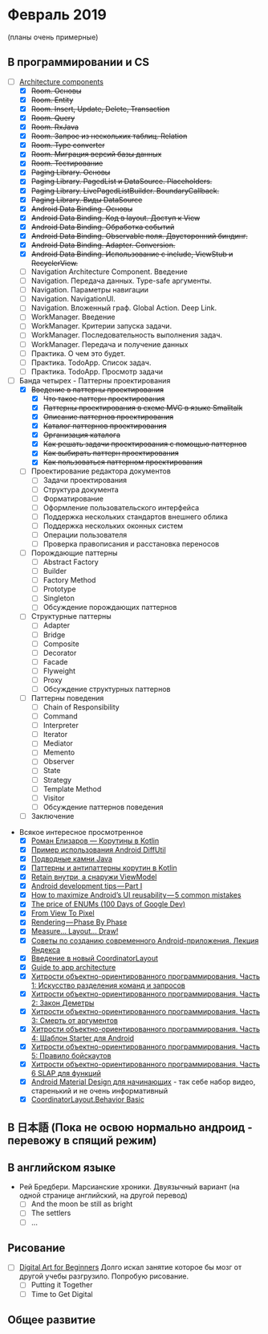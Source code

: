 # Февраль 2019
(планы очень примерные) 
## В программировании и CS
- [ ] [Architecture components](https://startandroid.ru/ru/courses/architecture-components.html)
  - [x] ~~Room. Основы~~
  - [x] ~~Room. Entity~~
  - [x] ~~Room. Insert, Update, Delete, Transaction~~ 
  - [x] ~~Room. Query~~ 
  - [x] ~~Room. RxJava~~
  - [x] ~~Room. Запрос из нескольких таблиц. Relation~~ 
  - [x] ~~Room. Type converter~~
  - [x] ~~Room. Миграция версий базы данных~~
  - [x] ~~Room. Тестирование~~
  - [x] ~~Paging Library. Основы~~
  - [x] ~~Paging Library. PagedList и DataSource. Placeholders.~~
  - [x] ~~Paging Library. LivePagedListBuilder. BoundaryCallback.~~
  - [x] ~~Paging Library. Виды DataSource~~
  - [x] ~~Android Data Binding. Основы~~
  - [x] ~~Android Data Binding. Код в layout. Доступ к View~~
  - [x] ~~Android Data Binding. Обработка событий~~
  - [x] ~~Android Data Binding. Observable поля. Двусторонний биндинг.~~
  - [x] ~~Android Data Binding. Adapter. Conversion.~~
  - [x] ~~Android Data Binding. Использование с include, ViewStub и RecyclerView.~~
  - [ ] Navigation Architecture Component. Введение 
  - [ ] Navigation. Передача данных. Type-safe аргументы. 
  - [ ] Navigation. Параметры навигации 
  - [ ] Navigation. NavigationUI. 
  - [ ] Navigation. Вложенный граф. Global Action. Deep Link. 
  - [ ] WorkManager. Введение 
  - [ ] WorkManager. Критерии запуска задачи. 
  - [ ] WorkManager. Последовательность выполнения задач. 
  - [ ] WorkManager. Передача и получение данных 
  - [ ] Практика. О чем это будет. 
  - [ ] Практика. TodoApp. Список задач. 
  - [ ] Практика. TodoApp. Просмотр задачи 
- [ ] Банда четырех - Паттерны проектирования
  - [x] ~~Введение в паттерны проектирования~~
    - [x] ~~Что такое паттерн проектирования~~
    - [x] ~~Паттерны проектирования в схеме MVC в языке Smalltalk~~
    - [x] ~~Описание паттернов проектирования~~
    - [x] ~~Каталог паттернов проектирования~~
    - [x] ~~Организация каталога~~
    - [x] ~~Как решать задачи проектирования с помощью паттернов~~
    - [x] ~~Как выбирать паттерн проектирования~~
    - [x] ~~Как пользоваться паттерном проектирования~~
  - [ ] Проектирование редактора документов
    - [ ] Задачи проектирования
    - [ ] Структура документа
    - [ ] Форматирование
    - [ ] Оформление пользовательского интерфейса
    - [ ] Поддержка нескольких стандартов внешнего облика
    - [ ] Поддержка нескольких оконных систем
    - [ ] Операции пользователя
    - [ ] Проверка правописания и расстановка переносов
  - [ ] Порождающие паттерны
    - [ ] Abstract Factory
    - [ ] Builder
    - [ ] Factory Method
    - [ ] Prototype
    - [ ] Singleton
    - [ ] Обсуждение порождающих паттернов
  - [ ] Структурные паттерны
    - [ ] Adapter
    - [ ] Bridge
    - [ ] Composite
    - [ ] Decorator
    - [ ] Facade
    - [ ] Flyweight
    - [ ] Proxy
    - [ ] Обсуждение структурных паттернов
  - [ ] Паттерны поведения
    - [ ] Chain of Responsibility
    - [ ] Command
    - [ ] Interpreter
    - [ ] Iterator
    - [ ] Mediator
    - [ ] Memento
    - [ ] Observer
    - [ ] State
    - [ ] Strategy
    - [ ] Template Method
    - [ ] Visitor
    - [ ] Обсуждение паттернов поведения
  - [ ] Заключение
- Всякое интересное просмотренное
  - [x] [Роман Елизаров — Корутины в Kotlin](https://www.youtube.com/watch?v=rB5Q3y73FTo)
  - [x] [Пример использования Android DiffUtil](https://startandroid.ru/ru/blog/504-primer-ispolzovanija-android-diffutil.html)
  - [x] [Подводные камни Java](https://habr.com/ru/post/439642/)
  - [x] [Паттерны и антипаттерны корутин в Kotlin](https://habr.com/ru/post/432942/)
  - [x] [Retain внутри, а снаружи ViewModel](https://habr.com/ru/post/439926/)
  - [x] [Android development tips — Part I](https://medium.com/code-procedure-and-rants/android-development-tips-part-i-8b07420b6e3b)
  - [x] [How to maximize Android’s UI reusability — 5 common mistakes](https://proandroiddev.com/how-to-maximize-androids-ui-reusability-5-common-mistakes-cb2571216a9f)
  - [x] [The price of ENUMs (100 Days of Google Dev)](https://www.youtube.com/watch?v=Hzs6OBcvNQE)
  - [x] [From View To Pixel](https://medium.com/@britt.barak/from-view-to-pixel-5a9b7470f3fd)
  - [x] [Rendering — Phase By Phase](https://medium.com/@britt.barak/rendering-phase-by-phase-7ea8c9885eb2)
  - [x] [Measure… Layout… Draw!](https://medium.com/@britt.barak/measure-layout-draw-483c6a4d2fab)
  - [x] [Советы по созданию современного Android-приложения. Лекция Яндекса](https://habr.com/ru/company/yandex/blog/344898/)
  - [x] [Введение в новый CoordinatorLayout](https://habr.com/ru/post/265119/)
  - [x] [Guide to app architecture](https://developer.android.com/jetpack/docs/guide)
  - [x] [Хитрости объектно-ориентированного программирования. Часть 1: Искусство разделения команд и запросов](https://medium.com/nuances-of-programming/хитрости-объектно-ориентированного-программирования-1-искусство-разделения-команд-и-запросов-8e1cf7202783)
  - [x] [Хитрости объектно-ориентированного программирования. Часть 2: Закон Деметры](https://medium.com/nuances-of-programming/хитрости-объектно-ориентированного-программирования-часть-2-закон-деметры-e415b6408dff)
  - [x] [Хитрости объектно-ориентированного программирования. Часть 3: Смерть от аргументов](https://medium.com/nuances-of-programming/хитрости-объектно-ориентированного-программирования-часть-3-смерть-от-аргументов-871bfcd556c4)
  - [x] [Хитрости объектно-ориентированного программирования. Часть 4: Шаблон Starter для Android](https://medium.com/nuances-of-programming/хитрости-объектно-ориентированного-программирования-часть-4-шаблон-starter-для-android-c678199b5cbe)
  - [x] [Хитрости объектно-ориентированного программирования. Часть 5: Правило бойскаутов](https://medium.com/nuances-of-programming/хитрости-объектно-ориентированного-программирования-часть-5-правило-бойскаутов-5132fbedc46d)
  - [x] [Хитрости объектно-ориентированного программирования. Часть 6 SLAP для функций](https://medium.com/nuances-of-programming/хитрости-объектно-ориентированного-программирования-часть-6-slap-для-функций-743cae7a1ef7)
  - [x] [Android Material Design для начинающих](https://devcolibri.com/course/android-material-design-%d0%b4%d0%bb%d1%8f-%d0%bd%d0%b0%d1%87%d0%b8%d0%bd%d0%b0%d1%8e%d1%89%d0%b8%d1%85/) - так себе набор видео, старенький и не очень информативный
  - [x] [CoordinatorLayout.Behavior Basic](https://getpocket.com/a/read/2196697704)
## В 日本語 (Пока не освою нормально андроид - перевожу в спящий режим)

## В английском языке
- Рей Бредбери. Марсианские хроники. Двуязычный вариант (на одной странице английский, на другой перевод)
  - [ ] And the moon be still as bright
  - [ ] The settlers
  - [ ] ...

## Рисование
- [ ] [Digital Art for Beginners](https://www.udemy.com/digital-art-101-from-beginner-to-pro) Долго искал занятие которое бы мозг от другой учебы разгрузило. Попробую рисование.
  - [ ] Putting it Together
  - [ ] Time to Get Digital
## Общее развитие